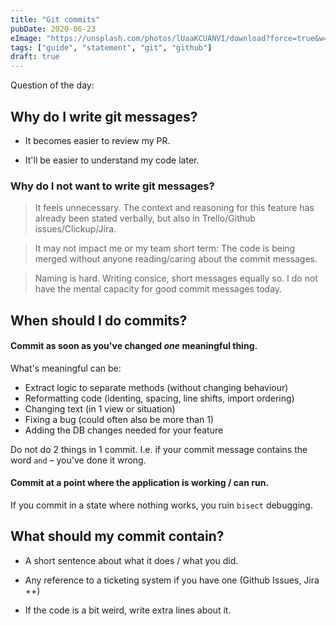 ```yaml
---
title: "Git commits"
pubDate: 2020-06-23
eImage: "https://unsplash.com/photos/lUaaKCUANVI/download?force=true&w=1920"
tags: ["guide", "statement", "git", "github"]
draft: true
---
```


Question of the day:

## Why do I write git messages?

- It becomes easier to review my PR.

- It'll be easier to understand my code later.

### Why do I not want to write git messages?

> It feels unnecessary. The context and reasoning for this feature has already
> been stated verbally, but also in Trello/Github issues/Clickup/Jira.

> It may not impact me or my team short term: The code is being merged without
> anyone reading/caring about the commit messages.

> Naming is hard. Writing consice, short messages equally so. I do not have
> the mental capacity for good commit messages today.

## When should I do commits?

#### Commit as soon as you've changed _one_ meaningful thing.

What's meaningful can be:

- Extract logic to separate methods (without changing behaviour)
- Reformatting code (identing, spacing, line shifts, import ordering)
- Changing text (in 1 view or situation)
- Fixing a bug (could often also be more than 1)
- Adding the DB changes needed for your feature

Do not do 2 things in 1 commit. I.e. if your commit message contains the
word `and` – you've done it wrong.

#### Commit at a point where the application is working / can run.

If you commit in a state where nothing works, you ruin `bisect` debugging.

## What should my commit contain?

- A short sentence about what it does / what you did.

- Any reference to a ticketing system if you have one (Github Issues, Jira ++)

- If the code is a bit weird, write extra lines about it.
